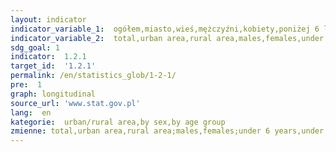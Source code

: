 ```yaml
---
layout: indicator
indicator_variable_1:  ogółem,miasto,wieś,mężczyźni,kobiety,poniżej 6 lat,poniżej 18 lat,18-24 lata,18-64 lata,60 lat i więcej,65 lat i więcej
indicator_variable_2:  total,urban area,rural area,males,females,under 6 years,under 18 years,18-24 years,18-64 years,60 years and more,65 years and more
sdg_goal: 1
indicator:  1.2.1
target_id:  '1.2.1'
permalink: /en/statistics_glob/1-2-1/
pre:  1
graph: longitudinal
source_url: 'www.stat.gov.pl'
lang:  en
kategorie:  urban/rural area,by sex,by age group
zmienne: total,urban area,rural area;males,females;under 6 years,under 18 years,18-24 years,18-64 years,60 years and more,65 years and more
---
```

